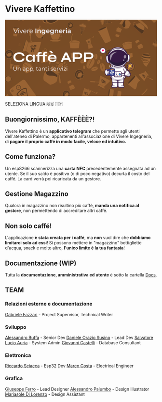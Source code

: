 # Vivere Kaffettino

![Project's banner](../Resources/Banners/Banner_ITA.png)

SELEZIONA LINGUA [🇬🇧](../Resources/) [🇮🇹](./README.ita.md)

## Buongiornissimo, KAFFÈÈÈ?!

Vivere Kaffettino è un **applicativo telegram** che permette agli utenti dell'ateneo di Palermo, appartenenti all'associazione di Vivere Ingegneria, di **pagare il proprio caffé in modo facile, veloce ed intuitivo.**

## Come funziona?

Un esp8266 scannerizza una **carta NFC** precedentemente assegnata ad un utente.
Se il suo saldo è positivo (o di poco negativo) decurta il costo del caffé.
La card verrà poi ricaricata da un gestore.

## Gestione Magazzino

Qualora in magazzino non risultino più caffé, **manda una notifica al gestore**, non permettendo di accreditare altri caffé.

## Non solo caffé!

L'applicazione **è stata creata per i caffé**, ma **non** vuol dire che **dobbiamo limitarci solo ad essi**!
Si possono mettere in "magazzino" bottigliette d'acqua, snack e molto altro, **l'unico limite è la tua fantasia**!

## Documentazione (WIP)

Tutta la **documentazione, amministrativa ed utente** è sotto la cartella [Docs](./Docs).

## TEAM

### Relazioni esterne e documentazione

[Gabriele Fazzari](https://www.linkedin.com/in/gabriele-fazzari-0b79241bb/) - Project Supervisor, Technical Writer

### Sviluppo

[Alessandro Buffa](https://github.com/ExalFabu) - Senior Dev
[Daniele Orazio Susino](https://www.linkedin.com/in/susinodaniele/) - Lead Dev
[Salvatore Lucio Auria](https://www.linkedin.com/in/salvatore-lucio-auria-15a680210/https://www.linkedin.com/in/salvatore-lucio-auria-15a680210/) - System Admin
[Giovanni Castelli](https://www.linkedin.com/in/giovanni-castelli02/) - Database Consultant

### Elettronica

[Riccardo Sciacca](https://www.linkedin.com/in/riccardo-sciacca-831357218/) - Esp32 Dev
[Marco Costa](https://www.linkedin.com/in/marco-costa-599b91160/) - Electrical Engineer

### Grafica

[Giuseppe Ferro](https://www.linkedin.com/in/giuseppe-ferro2516/) - Lead Designer
[Alessandro Palumbo](https://www.linkedin.com/in/alessandro-palumbo-719577226/) - Design Illustrator
[Mariasole Di Lorenzo](https://www.linkedin.com/in/mariasoledilorenzo/) - Design Assistant
